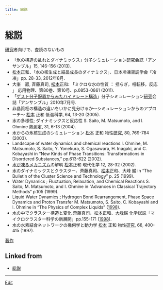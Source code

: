 ```yaml
---
title: 総説
---
```

# [総説](/総説)

[研究](/研究)者向けで、査読のないもの




* 「氷の構造の乱れとダイナミックス」分子シミュレーション[研究](/研究)会誌「アンサンブル」15, 146-156 (2013).
* [松本](/松本)正和、「水の核生成と結晶成長のダイナミクス」、日本冷凍空調学会「冷凍」pp. 28-33, 2012年8月.
* 大峯　巖, 斉藤真司, [松本](/松本)正和: 「ミクロな水の性質 ： 揺らぎ，相転移，反応 」 応用物理、第80巻、第10号、p.0853-0861 (2011).
* 「[ゲスト分子配置からみたハイドレート構造](/ゲスト分子配置からみたハイドレート構造)」分子シミュレーション[研究](/研究)会誌「アンサンブル」2010年7月号.
* 非晶質相の構造の違いをいかに見分けるか～シミュレーションからのアプローチ～ [松本](/松本) 正和 低温科学, 64, 13-20 (2005).
* 水の多様性; ダイナミックスと反応性 S. Saito, M. Matsumoto, and I. Ohmine 熱測定, 31, 6-13 (2004).
* 水からの氷核生成のシミュレーション [松本](/松本) 正和 物性[研究](/研究), 80, 769-784 (2003). 
* Landscape of water dynamics and chemical reactions I. Ohmine, M. Matsumoto, S. Saito, Y. Yonekura, S. Ogasawara, H. Inagaki, and C. Kobayashi in “New Kinds of Phase Transitions: Transformations in Disordered Substances,” pp.613-622 (2002).
* [水が凍るメカニズム](/水が凍るメカニズム)の解明 [松本](/松本)正和 現代化学 12, 28-32 (2002).
* 水のダイナミックスとクラスター、斉藤真司、[松本](/松本)正和、大峰 巌 in ”The Bulletin of the Cluster Science and Technology” p. 25 (1999).
* Water Dynamics ; Fluctuation, Relaxation, and Chemical Reactions S. Saito, M. Matsumoto, and I. Ohmine in “Advances in Classical Trajectory Methods” p.105 (1999).
* Liquid Water Dynamics ; Hydrogen Bond Rearrangement, Phase Space Dynamics and Proton Transfer M. Matsumoto, S. Saito, C. Kobayashi and I. Ohmine in “The Physics of Complex Liquids” ([1998](/1998)).
* 水の中でクラスター構造と変化 斉藤真司、[松本](/松本)正和、[大峰巌](/大峰巌) 化学[総説](/総説)「マイクロクラスター科学の新展開」pp.155-171 ([1998](/1998)).
* 水の水素結合ネットワークの幾何学と動力学 [松本](/松本) 正和 物性[研究](/研究), 68, 400-415 (1997).



[著作](/著作)





## Linked from

* [総説](/総説)


----

[Edit](https://github.com/vitroid/vitroid.github.io/edit/master/MD/総説.md)

